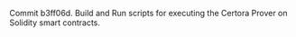 Commit b3ff06d.                    Build and Run scripts for executing the Certora Prover on Solidity smart contracts.